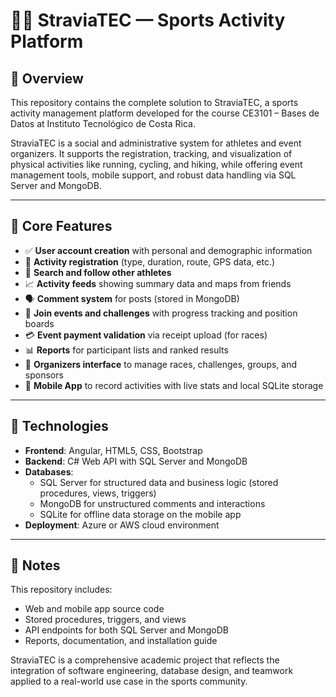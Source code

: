 # 🏃‍♂️ StraviaTEC — Sports Activity Platform

## 📘 Overview

This repository contains the complete solution to StraviaTEC, a sports activity management platform developed for the course CE3101 – Bases de Datos at Instituto Tecnológico de Costa Rica.

StraviaTEC is a social and administrative system for athletes and event organizers. It supports the registration, tracking, and visualization of physical activities like running, cycling, and hiking, while offering event management tools, mobile support, and robust data handling via SQL Server and MongoDB.

---

## 🎯 Core Features

- ✅ **User account creation** with personal and demographic information
- 📍 **Activity registration** (type, duration, route, GPS data, etc.)
- 🔎 **Search and follow other athletes**
- 📈 **Activity feeds** showing summary data and maps from friends
- 🗣️ **Comment system** for posts (stored in MongoDB)
- 🏅 **Join events and challenges** with progress tracking and position boards
- 💳 **Event payment validation** via receipt upload (for races)
- 📊 **Reports** for participant lists and ranked results
- 🏃 **Organizers interface** to manage races, challenges, groups, and sponsors
- 📱 **Mobile App** to record activities with live stats and local SQLite storage

---

## 💾 Technologies

- **Frontend**: Angular, HTML5, CSS, Bootstrap
- **Backend**: C# Web API with SQL Server and MongoDB
- **Databases**:
  - SQL Server for structured data and business logic (stored procedures, views, triggers)
  - MongoDB for unstructured comments and interactions
  - SQLite for offline data storage on the mobile app
- **Deployment**: Azure or AWS cloud environment

---

## 📌 Notes

This repository includes:
- Web and mobile app source code
- Stored procedures, triggers, and views
- API endpoints for both SQL Server and MongoDB
- Reports, documentation, and installation guide

StraviaTEC is a comprehensive academic project that reflects the integration of software engineering, database design, and teamwork applied to a real-world use case in the sports community.


